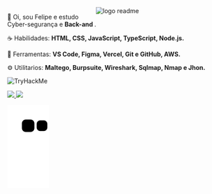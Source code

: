 <img src="https://avatars.githubusercontent.com/u/31746234?s=280&v=4" min-width="300px" max-width="300px" width="300px" align="right" alt="logo readme">

<p align="left"> 
 🖖 Oi, sou Felipe e estudo Cyber-segurança </strong> e <strong> Back-and </strong>.
</p>

<p align="left">
 ☕ Habilidades: <strong> HTML, CSS, JavaScript, TypeScript, Node.js.</strong>
</p>

<p align="left">
  💼 Ferramentas: <strong> VS Code, Figma, Vercel, Git e GitHub, AWS. </strong>
</p>

<p align="left">
  ⚙️ Utilitarios: <strong> Maltego, Burpsuite, Wireshark, Sqlmap, Nmap e Jhon.</strong>
</p>

<img src="https://tryhackme-badges.s3.amazonaws.com/H4yd3n.png" alt="TryHackMe">

<br>

<p align="left">
  <a href="https://www.instagram.com/404felipe/" alt="Instagram">
    <img src="https://img.shields.io/badge/-Instagram-9fef00?style=for-the-badge&logo=Instagram&logoColor=000000&link=https://www.instagram.com/404felipe"/>
  </a>
  
  <a href="https://www.linkedin.com/in/404felipe" alt="Linkedin">
    <img src="https://img.shields.io/badge/-Linkedin-9fef00?style=for-the-badge&logo=Linkedin&logoColor=000000&link=https://www.linkedin.com/in/404felipe"/>
  </a>
 
 ![Snake animation](https://github.com/404felipe/404felipe/blob/output/github-contribution-grid-snake.svg)
